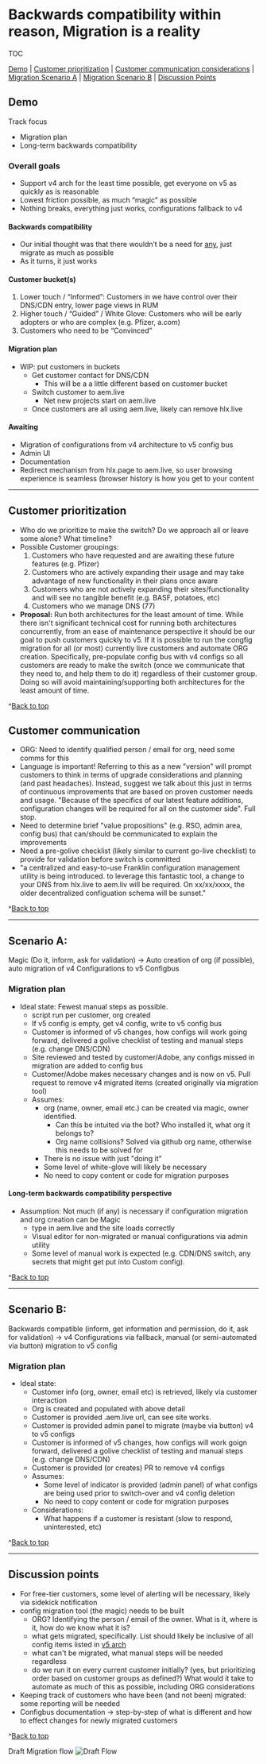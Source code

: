 # Backwards compatibility within reason, Migration is a reality


TOC

[Demo](https://github.com/adobe/helix-home/blob/main/hackathons/12-psp/3-migration/index.md#demo) | 
[Customer prioritization](https://github.com/adobe/helix-home/blob/main/hackathons/12-psp/3-migration/index.md#customer-prioritization) | 
[Customer communication considerations](https://github.com/adobe/helix-home/blob/main/hackathons/12-psp/3-migration/index.md#customer-communication) | 
[Migration Scenario A](https://github.com/adobe/helix-home/blob/main/hackathons/12-psp/3-migration/index.md#scenario-a) | 
[Migration Scenario B](https://github.com/adobe/helix-home/blob/main/hackathons/12-psp/3-migration/index.md#scenario-b) | 
[Discussion Points](https://github.com/adobe/helix-home/blob/main/hackathons/12-psp/3-migration/index.md#discussion-points)

## Demo
Track focus
- Migration plan
- Long-term backwards compatibility

### Overall goals
- Support v4 arch for the least time possible, get everyone on v5 as quickly as is reasonable 
- Lowest friction possible, as much “magic” as possible
- Nothing breaks, everything just works, configurations fallback to v4 

#### Backwards compatibility
- Our initial thought was that there wouldn’t be a need for [any](https://github.com/adobe/helix-home/blob/main/hackathons/12-psp/3-migration/index.md#scenario-a), just migrate as much as possible
- As it turns, it just works

#### Customer bucket(s)
1. Lower touch / “Informed”: Customers in we have control over their DNS/CDN entry, lower page views in RUM
2. Higher touch / “Guided” / White Glove: Customers who will be early adopters or who are complex (e.g. Pfizer, a.com)
3. Customers who need to be “Convinced” 

#### Migration plan
- WIP: put customers in buckets
    - Get customer contact for DNS/CDN
        - This will be a a little different based on customer bucket 
    - Switch customer to aem.live 
        - Net new projects start on aem.live
    - Once customers are all using aem.live, likely can remove hlx.live
  
#### Awaiting
- Migration of configurations from v4 architecture to v5 config bus
- Admin UI
- Documentation
- Redirect mechanism from hlx.page to aem.live, so user browsing experience is seamless (browser history is how you get to your content

---

## Customer prioritization
- Who do we prioritize to make the switch? Do we approach all or leave some alone? What timeline?
- Possible Customer groupings:
    1. Customers who have requested and are awaiting these future features (e.g. Pfizer)
    2. Customers who are actively expanding their usage and may take advantage of new functionality in their plans once aware
    3. Customers who are not actively expanding their sites/functionality and will see no tangible benefit (e.g. BASF, potatoes, etc)
    4. Customers who we manage DNS (77)
- **Proposal:**  Run both architectures for the least amount of time. While there isn't significant technical cost for running both architectures concurrently, from an ease of maintenance perspective it should be our goal to push customers quickly to v5. If it is possible to run the congfig migration for all (or most) currently live customers and automate ORG creation. Specifically, pre-populate config bus with v4 configs so all customers are ready to make the switch (once we communicate that they need to, and help them to do it) regardless of their customer group.  Doing so will avoid maintaining/supporting both architectures for the least amount of time.  

  
^[Back to top](https://github.com/adobe/helix-home/blob/main/hackathons/12-psp/3-migration/index.md#backwards-compatibility-within-reason-migration-is-a-reality)


## Customer communication
- ORG: Need to identify qualified person / email for org, need some comms for this 
- Language is important! Referring to this as a new "version" will prompt customers to think in terms of upgrade considerations and planning (and past headaches).  Instead, suggest we talk about this just in terms of continuous improvements that are based on proven customer needs and usage. "Because of the specifics of our latest feature additions, configuration changes will be required for all on the customer side". Full stop. 
- Need to determine brief "value propositions" (e.g. RSO, admin area, config bus) that can/should be communicated to explain the improvements
- Need a pre-golive checklist (likely similar to current go-live checklist) to provide for validation before switch is committed
- "a centralized and easy-to-use Franklin configuration management utility is being introduced.  to leverage this fantastic tool, a change to your DNS from hlx.live to aem.liv will be required.  On xx/xx/xxxx, the older decentralized configuation schema will be sunset."
  
^[Back to top](https://github.com/adobe/helix-home/blob/main/hackathons/12-psp/3-migration/index.md#backwards-compatibility-within-reason-migration-is-a-reality)

---


## Scenario A: 
Magic (Do it, inform, ask for validation) -> Auto creation of org (if possible), auto migration of v4 Configurations to v5 Configbus
### Migration plan
 
 - Ideal state: Fewest manual steps as possible. 
    - script run per customer, org created
    - If v5 config is empty, get v4 config, write to v5 config bus
    - Customer is informed of v5 changes, how configs will work going forward, delivered a golive checklist of testing and manual steps (e.g. change DNS/CDN)
    - Site reviewed and tested by customer/Adobe, any configs missed in migration are added to config bus
    - Customer/Adobe makes necessary changes and is now on v5.  Pull request to remove v4 migrated items (created originally via migration tool)
    - Assumes:
       - org (name, owner, email etc.) can be created via magic, owner identified.
          - Can this be intuited via the bot? Who installed it, what org it belongs to?
          - Org name collisions? Solved via github org name, otherwise this needs to be solved for
      - There is no issue with just "doing it"
      - Some level of white-glove will likely be necessary
      - No need to copy content or code for migration purposes

#### Long-term backwards compatibility perspective
- Assumption: Not much (if any) is necessary if configuration migration and org creation can be Magic 
    - type in aem.live and the site loads correctly 
    - Visual editor for non-migrated or manual configurations via admin utility
    - Some level of manual work is expected (e.g. CDN/DNS switch, any secrets that might get put into Custom config).

   
^[Back to top](https://github.com/adobe/helix-home/blob/main/hackathons/12-psp/3-migration/index.md#backwards-compatibility-within-reason-migration-is-a-reality)

---


## Scenario B: 
Backwards compatible (inform, get information and permission, do it, ask for validation) -> v4 Configurations via fallback, manual (or semi-automated via button) migration to v5 config

### Migration plan
 
- Ideal state: 
    - Customer info (org, owner, email etc) is retrieved, likely via customer interaction
    - Org is created and populated with above detail
    - Customer is provided .aem.live url, can see site works. 
    - Customer is provided admin panel to migrate (maybe via button) v4 to v5 configs
    - Customer is informed of v5 changes, how configs will work goign forward, delivered a golive checklist of testing and manual steps (e.g. change DNS/CDN)
    - Customer is provided (or creates) PR to remove v4 configs
    - Assumes:
      - Some level of indicator is provided (admin panel) of what configs are being used prior to switch-over and v4 config deletion
      - No need to copy content or code for migration purposes
    - Considerations:
      - What happens if a customer is resistant (slow to respond, uninterested, etc)

  
^[Back to top](https://github.com/adobe/helix-home/blob/main/hackathons/12-psp/3-migration/index.md#backwards-compatibility-within-reason-migration-is-a-reality)

---

## Discussion points
- For free-tier customers, some level of alerting will be necessary, likely via sidekick notification
- config migration tool (the magic) needs to be built
    - ORG? Identifying the person / email of the owner. What is it, where is it, how do we know what it is?
    - what gets migrated, specifically.  List should likely be inclusive of all config items listed in [v5 arch](https://www.aem.live/drafts/uncled/helix5#config-service-aspects)
    - what can't be migrated, what manual steps will be needed regardless 
    - do we run it on every current customer initially? (yes, but prioritizing order based on customer groups as defined?)  What would it take to automate as much of this as possible, including ORG considerations
- Keeping track of customers who have been (and not been) migrated: some reporting will be needed
- Configbus documentation -> step-by-step of what is different and how to effect changes for newly migrated customers
  
^[Back to top](https://github.com/adobe/helix-home/blob/main/hackathons/12-psp/3-migration/index.md#backwards-compatibility-within-reason-migration-is-a-reality)


Draft Migration flow
![Draft Flow](https://github.com/adobe/helix-home/blob/main/hackathons/12-psp/3-migration/draftMigrationFlow.png)

